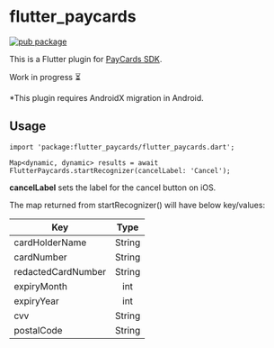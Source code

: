 # flutter_paycards

[![pub package](https://img.shields.io/pub/v/flutter_paycards.svg)](https://pub.dartlang.org/packages/flutter_paycards)

This is a Flutter plugin for [PayCards SDK](https://github.com/faceterteam/PayCards_Source). 

Work in progress ⏳

*This plugin requires AndroidX migration in Android.

## Usage

`import 'package:flutter_paycards/flutter_paycards.dart';`


`Map<dynamic, dynamic> results = await FlutterPaycards.startRecognizer(cancelLabel: 'Cancel');`

**cancelLabel** sets the label for the cancel button on iOS.

The map returned from startRecognizer() will have below key/values:


| Key                | Type    |
| ------------------ |:-------:|
| cardHolderName     | String  |
| cardNumber         | String  |
| redactedCardNumber | String  |
| expiryMonth        | int     |
| expiryYear         | int     |
| cvv                | String  |
| postalCode         | String  |